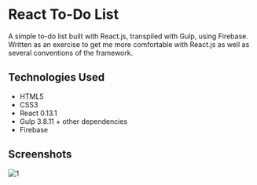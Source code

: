 <h1> React To-Do List </h1>

<p> A simple to-do list built with React.js, transpiled with Gulp, using Firebase. Written as an exercise to get me more comfortable with React.js as well as several conventions of the framework. </p>

<h2> Technologies Used </h2>
<ul> 
<li> HTML5 </li>
<li> CSS3 </li>
<li> React 0.13.1 </li>
<li> Gulp 3.8.11 + other dependencies </li>
<li> Firebase </li>
</ul>

<h2> Screenshots </h2>

<img src="http://i.imgur.com/a2Pbc3T.png" alt="1">

